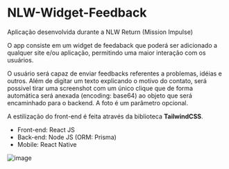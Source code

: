 # NLW-Widget-Feedback

Aplicação desenvolvida durante a NLW Return (Mission Impulse)

O app consiste em um widget de feedaback que poderá ser adicionado a qualquer site e/ou aplicação,
permitindo uma maior interação com os usuários.

O usuário será capaz de enviar feedbacks referentes a problemas, idéias e outros. Além de digitar um texto explicando
o motivo do contato, será possivel tirar uma screenshot com um único clique que de forma automática será anexada (encoding: base64) ao
objeto que será encaminhado para o backend. A foto é um parâmetro opcional.

A estilização do front-end é feita através da biblioteca <strong>TailwindCSS</strong>.

<ul>
  <li> Front-end: React JS </li>
  <li> Back-end: Node JS (ORM: Prisma) </li>
  <li> Mobile: React Native </li>
</ul>


![image](https://user-images.githubusercontent.com/85578784/167461228-455df3de-eef0-4d98-9055-0c15ba4a51e9.png)
